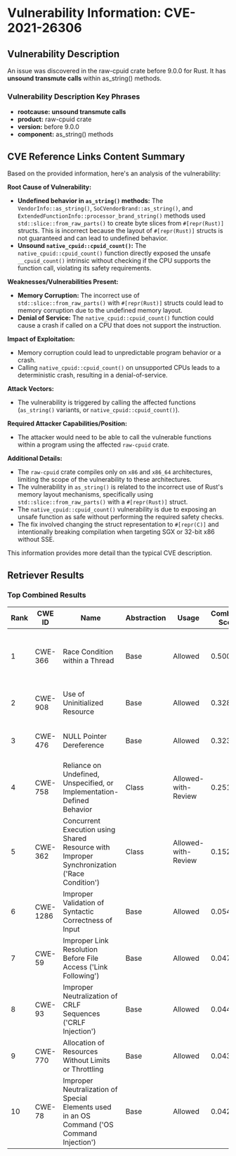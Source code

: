 # Vulnerability Information: CVE-2021-26306

## Vulnerability Description
An issue was discovered in the raw-cpuid crate before 9.0.0 for Rust. It has **unsound transmute calls** within as_string() methods.

### Vulnerability Description Key Phrases
- **rootcause:** **unsound transmute calls**
- **product:** raw-cpuid crate
- **version:** before 9.0.0
- **component:** as_string() methods

## CVE Reference Links Content Summary
Based on the provided information, here's an analysis of the vulnerability:

**Root Cause of Vulnerability:**

*   **Undefined behavior in `as_string()` methods:** The `VendorInfo::as_string()`, `SoCVendorBrand::as_string()`, and `ExtendedFunctionInfo::processor_brand_string()` methods used `std::slice::from_raw_parts()` to create byte slices from `#[repr(Rust)]` structs. This is incorrect because the layout of `#[repr(Rust)]` structs is not guaranteed and can lead to undefined behavior.
*   **Unsound `native_cpuid::cpuid_count()`:** The `native_cpuid::cpuid_count()` function directly exposed the unsafe `__cpuid_count()` intrinsic without checking if the CPU supports the function call, violating its safety requirements.

**Weaknesses/Vulnerabilities Present:**

*   **Memory Corruption:** The incorrect use of `std::slice::from_raw_parts()` with `#[repr(Rust)]` structs could lead to memory corruption due to the undefined memory layout.
*   **Denial of Service:** The `native_cpuid::cpuid_count()` function could cause a crash if called on a CPU that does not support the instruction.

**Impact of Exploitation:**

*   Memory corruption could lead to unpredictable program behavior or a crash.
*   Calling `native_cpuid::cpuid_count()` on unsupported CPUs leads to a deterministic crash, resulting in a denial-of-service.

**Attack Vectors:**

*   The vulnerability is triggered by calling the affected functions (`as_string()` variants, or `native_cpuid::cpuid_count()`).

**Required Attacker Capabilities/Position:**

*   The attacker would need to be able to call the vulnerable functions within a program using the affected `raw-cpuid` crate.

**Additional Details:**

*   The `raw-cpuid` crate compiles only on `x86` and `x86_64` architectures, limiting the scope of the vulnerability to these architectures.
*   The vulnerability in `as_string()` is related to the incorrect use of Rust's memory layout mechanisms, specifically using `std::slice::from_raw_parts()` with a `#[repr(Rust)]` struct.
*   The `native_cpuid::cpuid_count()` vulnerability is due to exposing an unsafe function as safe without performing the required safety checks.
* The fix involved changing the struct representation to `#[repr(C)]` and intentionally breaking compilation when targeting SGX or 32-bit x86 without SSE.

This information provides more detail than the typical CVE description.

## Retriever Results

### Top Combined Results

| Rank | CWE ID | Name | Abstraction | Usage | Combined Score | Retrievers | Individual Scores |
|------|--------|------|-------------|-------|---------------|------------|-------------------|
| 1 | CWE-366 | Race Condition within a Thread | Base | Allowed | 0.5002 | dense, sparse, graph | dense: 0.456, sparse: 0.099, graph: 0.603 |
| 2 | CWE-908 | Use of Uninitialized Resource | Base | Allowed | 0.3281 | sparse, graph | sparse: 0.101, graph: 0.757 |
| 3 | CWE-476 | NULL Pointer Dereference | Base | Allowed | 0.3231 | sparse, graph | sparse: 0.072, graph: 0.789 |
| 4 | CWE-758 | Reliance on Undefined, Unspecified, or Implementation-Defined Behavior | Class | Allowed-with-Review | 0.2518 | dense, sparse | dense: 0.505, sparse: 0.308 |
| 5 | CWE-362 | Concurrent Execution using Shared Resource with Improper Synchronization ('Race Condition') | Class | Allowed-with-Review | 0.1523 | sparse, graph | sparse: 0.091, graph: 0.580 |
| 6 | CWE-1286 | Improper Validation of Syntactic Correctness of Input | Base | Allowed | 0.0545 | sparse | sparse: 0.095 |
| 7 | CWE-59 | Improper Link Resolution Before File Access ('Link Following') | Base | Allowed | 0.0470 | sparse | sparse: 0.082 |
| 8 | CWE-93 | Improper Neutralization of CRLF Sequences ('CRLF Injection') | Base | Allowed | 0.0447 | sparse | sparse: 0.078 |
| 9 | CWE-770 | Allocation of Resources Without Limits or Throttling | Base | Allowed | 0.0431 | sparse | sparse: 0.075 |
| 10 | CWE-78 | Improper Neutralization of Special Elements used in an OS Command ('OS Command Injection') | Base | Allowed | 0.0421 | sparse | sparse: 0.074 |


